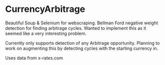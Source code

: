 # CurrencyArbitrage
Beautiful Soup &amp; Selenium for webscraping. Bellman Ford negative weight detection for finding arbitrage cycles. Wanted to implement this as it seemed like a very interesting problem.

Currently only supports detection of any Arbitrage opportunity. Planning to work on augmenting this by detecting cycles with the starting currency in.

Uses data from x-rates.com

